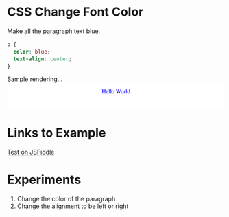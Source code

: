 # CSS Change Font Color


Make all the paragraph text blue.
```css
p {
  color: blue;
  text-align: center;
}
```

Sample rendering...
![Hello World](./img/01-hello-world.png)

# Links to Example

[Test on JSFiddle](https://jsfiddle.net/dmccreary/m87rqp3j/)


# Experiments
1. Change the color of the paragraph
2. Change the alignment to be left or right
